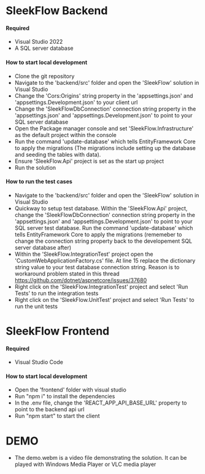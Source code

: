 # SleekFlow Backend

#### Required

- Visual Studio 2022
- A SQL server database

#### How to start local development
- Clone the git repository
- Navigate to the 'backend/src' folder and open the 'SleekFlow' solution in Visual Studio
- Change the 'Cors:Origins' string property in the 'appsettings.json' and 'appsettings.Development.json' to your client url
- Change the 'SleekFlowDbConnection' connection string property in the 'appsettings.json' and 'appsettings.Development.json' to point to your SQL server database
- Open the Package manager console and set 'SleekFlow.Infrastructure' as the default project within the console
- Run the command 'update-database' which tells EntityFramework Core to apply the migrations (The migrations include setting up the database and seeding the tables with data).
- Ensure 'SleekFlow.Api' project is set as the start up project
- Run the solution

#### How to run the test cases
- Navigate to the 'backend/src' folder and open the 'SleekFlow' solution in Visual Studio
- Quickway to setup test database. Within the 'SleekFlow.Api' project, change the 'SleekFlowDbConnection' connection string property in the 'appsettings.json' and 'appsettings.Development.json' to point to your SQL server test database. Run the command 'update-database' which tells EntityFramework Core to apply the migrations (rememeber to change the connection string property back to the developement SQL server database after)
- Within the 'SleekFlow.IntegrationTest' project open the 'CustomWebApplicationFactory.cs' file. At line 15 replace the dictionary string value to your test database connection string. Reason is to workaround problem stated in this thread https://github.com/dotnet/aspnetcore/issues/37680
- Right click on the 'SleekFlow.IntegrationTest' project and select 'Run Tests' to run the integration tests
- Right click on the 'SleekFlow.UnitTest' project and select 'Run Tests' to run the unit tests

# SleekFlow Frontend

#### Required

- Visual Studio Code

#### How to start local development
- Open the 'frontend' folder with visual studio
- Run "npm i" to install the dependencies
- In the .env file, change the 'REACT_APP_API_BASE_URL' property to point to the backend api url
- Run "npm start" to start the client

# DEMO
- The demo.webm is a video file demonstrating the solution. It can be played with Windows Media Player or VLC media player
